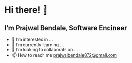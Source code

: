 # Hi there! 👋

## I’m Prajwal Bendale, Software Engineer

- 👀 I’m interested in ...
- 🌱 I’m currently learning ...
- 💞️ I’m looking to collaborate on ...
- 📫 How to reach me prajwalbendale872@gmail.com

<!---
PrajwalBendale/PrajwalBendale is a ✨ special ✨ repository because its `README.md` (this file) appears on your GitHub profile.
You can click the Preview link to take a look at your changes.
--->

